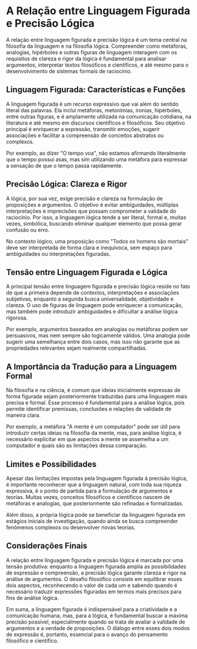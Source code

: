 # A Relação entre Linguagem Figurada e Precisão Lógica

A relação entre linguagem figurada e precisão lógica é um tema central na filosofia da linguagem e na filosofia lógica. Compreender como metáforas, analogias, hipérboles e outras figuras de linguagem interagem com os requisitos de clareza e rigor da lógica é fundamental para analisar argumentos, interpretar textos filosóficos e científicos, e até mesmo para o desenvolvimento de sistemas formais de raciocínio.

## Linguagem Figurada: Características e Funções

A linguagem figurada é um recurso expressivo que vai além do sentido literal das palavras. Ela inclui metáforas, metonímias, ironias, hipérboles, entre outras figuras, e é amplamente utilizada na comunicação cotidiana, na literatura e até mesmo em discursos científicos e filosóficos. Seu objetivo principal é enriquecer a expressão, transmitir emoções, sugerir associações e facilitar a compreensão de conceitos abstratos ou complexos.

Por exemplo, ao dizer "O tempo voa", não estamos afirmando literalmente que o tempo possui asas, mas sim utilizando uma metáfora para expressar a sensação de que o tempo passa rapidamente.

## Precisão Lógica: Clareza e Rigor

A lógica, por sua vez, exige precisão e clareza na formulação de proposições e argumentos. O objetivo é evitar ambiguidades, múltiplas interpretações e imprecisões que possam comprometer a validade do raciocínio. Por isso, a linguagem lógica tende a ser literal, formal e, muitas vezes, simbólica, buscando eliminar qualquer elemento que possa gerar confusão ou erro.

No contexto lógico, uma proposição como "Todos os homens são mortais" deve ser interpretada de forma clara e inequívoca, sem espaço para ambiguidades ou interpretações figuradas.

## Tensão entre Linguagem Figurada e Lógica

A principal tensão entre linguagem figurada e precisão lógica reside no fato de que a primeira depende de contextos, interpretações e associações subjetivas, enquanto a segunda busca universalidade, objetividade e clareza. O uso de figuras de linguagem pode enriquecer a comunicação, mas também pode introduzir ambiguidades e dificultar a análise lógica rigorosa.

Por exemplo, argumentos baseados em analogias ou metáforas podem ser persuasivos, mas nem sempre são logicamente válidos. Uma analogia pode sugerir uma semelhança entre dois casos, mas isso não garante que as propriedades relevantes sejam realmente compartilhadas.

## A Importância da Tradução para a Linguagem Formal

Na filosofia e na ciência, é comum que ideias inicialmente expressas de forma figurada sejam posteriormente traduzidas para uma linguagem mais precisa e formal. Esse processo é fundamental para a análise lógica, pois permite identificar premissas, conclusões e relações de validade de maneira clara.

Por exemplo, a metáfora "A mente é um computador" pode ser útil para introduzir certas ideias na filosofia da mente, mas, para análise lógica, é necessário explicitar em que aspectos a mente se assemelha a um computador e quais são as limitações dessa comparação.

## Limites e Possibilidades

Apesar das limitações impostas pela linguagem figurada à precisão lógica, é importante reconhecer que a linguagem natural, com toda sua riqueza expressiva, é o ponto de partida para a formulação de argumentos e teorias. Muitas vezes, conceitos filosóficos e científicos nascem de metáforas e analogias, que posteriormente são refinadas e formalizadas.

Além disso, a própria lógica pode se beneficiar da linguagem figurada em estágios iniciais de investigação, quando ainda se busca compreender fenômenos complexos ou desenvolver novas teorias.

## Considerações Finais

A relação entre linguagem figurada e precisão lógica é marcada por uma tensão produtiva: enquanto a linguagem figurada amplia as possibilidades de expressão e compreensão, a precisão lógica garante clareza e rigor na análise de argumentos. O desafio filosófico consiste em equilibrar esses dois aspectos, reconhecendo o valor de cada um e sabendo quando é necessário traduzir expressões figuradas em termos mais precisos para fins de análise lógica.

Em suma, a linguagem figurada é indispensável para a criatividade e a comunicação humana, mas, para a lógica, é fundamental buscar a máxima precisão possível, especialmente quando se trata de avaliar a validade de argumentos e a verdade de proposições. O diálogo entre esses dois modos de expressão é, portanto, essencial para o avanço do pensamento filosófico e científico.